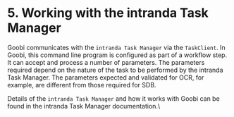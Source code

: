 # 5. Working with the intranda Task Manager

Goobi communicates with the `intranda Task Manager` via the `TaskClient`. In Goobi, this command line program is configured as part of a workflow step. It can accept and process a number of parameters. The parameters required depend on the nature of the task to be performed by the intranda Task Manager. The parameters expected and validated for OCR, for example, are different from those required for SDB.

Details of the `intranda Task Manager` and how it works with Goobi can be found in the intranda Task Manager documentation.\
